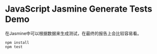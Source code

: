JavaScript Jasmine Generate Tests Demo
=======================================

在Jasmine中可以根据数据来生成测试，在最终的报告上会比较容易看。

```
npm install
npm test
```
